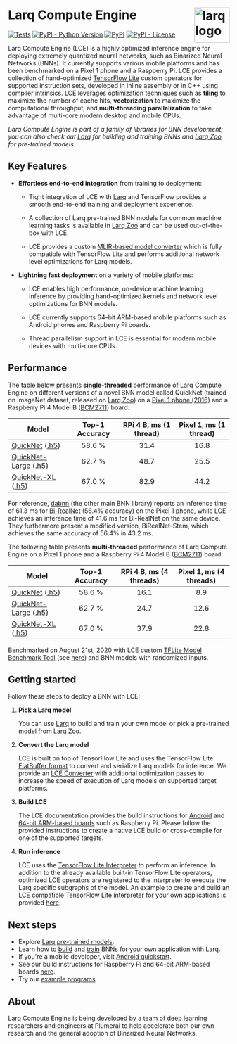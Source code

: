 # Larq Compute Engine <img src="https://user-images.githubusercontent.com/13285808/74535800-84017780-4f2e-11ea-9169-52f5ac83d685.png" alt="larq logo" height="80px" align="right" />

[![Tests](https://github.com/larq/compute-engine/workflows/Tests/badge.svg)](https://github.com/larq/compute-engine/actions?workflow=Tests) [![PyPI - Python Version](https://img.shields.io/pypi/pyversions/larq-compute-engine.svg)](https://pypi.org/project/larq-compute-engine/) [![PyPI](https://img.shields.io/pypi/v/larq-compute-engine.svg)](https://pypi.org/project/larq-compute-engine/) [![PyPI - License](https://img.shields.io/pypi/l/larq-compute-engine.svg)](https://github.com/larq/compute-engine/blob/main/LICENSE)

Larq Compute Engine (LCE) is a highly optimized inference engine for deploying
extremely quantized neural networks, such as
Binarized Neural Networks (BNNs). It currently supports various mobile platforms
and has been benchmarked on a Pixel 1 phone and a Raspberry Pi.
LCE provides a collection of hand-optimized [TensorFlow Lite](https://www.tensorflow.org/lite)
custom operators for supported instruction sets, developed in inline assembly or in C++
using compiler intrinsics. LCE leverages optimization techniques
such as **tiling** to maximize the number of cache hits, **vectorization** to maximize
the computational throughput, and **multi-threading parallelization** to take
advantage of multi-core modern desktop and mobile CPUs.

*Larq Compute Engine is part of a family of libraries for BNN development; you can also check out [Larq](https://github.com/larq/larq) for building and training BNNs and [Larq Zoo](https://github.com/larq/zoo) for pre-trained models.*

## Key Features


- **Effortless end-to-end integration** from training to deployment:

    - Tight integration of LCE with [Larq](https://larq.dev) and
      TensorFlow provides a smooth end-to-end training and deployment experience.

    - A collection of Larq pre-trained BNN models for common machine learning tasks
      is available in [Larq Zoo](https://docs.larq.dev/zoo/)
      and can be used out-of-the-box with LCE.

    - LCE provides a custom [MLIR-based model converter](https://docs.larq.dev/compute-engine/api/converter) which
      is fully compatible with TensorFlow Lite and performs additional
      network level optimizations for Larq models.

- **Lightning fast deployment** on a variety of mobile platforms:

    - LCE enables high performance, on-device machine learning inference by
      providing hand-optimized kernels and network level optimizations for BNN models.

    - LCE currently supports 64-bit ARM-based mobile platforms such as Android phones
      and Raspberry Pi boards.

    - Thread parallelism support in LCE is essential for modern mobile devices with
      multi-core CPUs.

## Performance

The table below presents **single-threaded** performance of Larq Compute Engine on
different versions of a novel BNN model called QuickNet (trained on ImageNet dataset, released on [Larq Zoo](https://docs.larq.dev/zoo/))
on a [Pixel 1 phone (2016)](https://support.google.com/pixelphone/answer/7158570?hl=en-GB)
and a Raspberry Pi 4 Model B ([BCM2711](https://www.raspberrypi.org/documentation/hardware/raspberrypi/bcm2711/README.md)) board:

| Model                                                                                                                                                                      | Top-1 Accuracy | RPi 4 B, ms (1 thread) | Pixel 1, ms (1 thread) |
| -------------------------------------------------------------------------------------------------------------------------------------------------------------------------- | :------------: | :--------------------: | :--------------------: |
| [QuickNet](https://docs.larq.dev/zoo/api/sota/#quicknet) ([.h5](https://github.com/larq/zoo/releases/download/quicknet-v0.2.0/quicknet_weights.h5))                        |     58.6 %     |          31.4          |          16.8          |
| [QuickNet-Large](https://docs.larq.dev/zoo/api/sota/#quicknetlarge) ([.h5](https://github.com/larq/zoo/releases/download/quicknet_large-v0.2.0/quicknet_large_weights.h5)) |     62.7 %     |          48.7          |          25.5          |
| [QuickNet-XL](https://docs.larq.dev/zoo/api/sota/#quicknetxl) ([.h5](https://github.com/larq/zoo/releases/download/quicknet_xl-v0.1.0/quicknet_xl_weights.h5))             |     67.0 %     |          82.9          |          44.2          |

For reference, [dabnn](https://github.com/JDAI-CV/dabnn) (the other main BNN library) reports an inference time of 61.3 ms for [Bi-RealNet](https://docs.larq.dev/zoo/api/literature/#birealnet) (56.4% accuracy) on the Pixel 1 phone,
while LCE achieves an inference time of 41.6 ms for Bi-RealNet on the same device.
They furthermore present a modified version, BiRealNet-Stem, which achieves the same accuracy of 56.4% in 43.2 ms.

The following table presents **multi-threaded** performance of Larq Compute Engine on
a Pixel 1 phone and a Raspberry Pi 4 Model B ([BCM2711](https://www.raspberrypi.org/documentation/hardware/raspberrypi/bcm2711/README.md))
board:

| Model                                                                                                                                                                      | Top-1 Accuracy | RPi 4 B, ms (4 threads) | Pixel 1, ms (4 threads) |
| -------------------------------------------------------------------------------------------------------------------------------------------------------------------------- | :------------: | :---------------------: | :---------------------: |
| [QuickNet](https://docs.larq.dev/zoo/api/sota/#quicknet) ([.h5](https://github.com/larq/zoo/releases/download/quicknet-v0.2.0/quicknet_weights.h5))                        |     58.6 %     |          16.1           |           8.9           |
| [QuickNet-Large](https://docs.larq.dev/zoo/api/sota/#quicknetlarge) ([.h5](https://github.com/larq/zoo/releases/download/quicknet_large-v0.2.0/quicknet_large_weights.h5)) |     62.7 %     |          24.7           |          12.6           |
| [QuickNet-XL](https://docs.larq.dev/zoo/api/sota/#quicknetxl) ([.h5](https://github.com/larq/zoo/releases/download/quicknet_xl-v0.1.0/quicknet_xl_weights.h5))             |     67.0 %     |          37.9           |          22.8           |

Benchmarked on August 21st, 2020 with LCE custom
[TFLite Model Benchmark Tool](https://github.com/tensorflow/tensorflow/tree/master/tensorflow/lite/tools/benchmark)
(see [here](https://github.com/larq/compute-engine/tree/main/larq_compute_engine/tflite/benchmark))
and BNN models with randomized inputs.

## Getting started

Follow these steps to deploy a BNN with LCE:

1. **Pick a Larq model**

    You can use [Larq](https://larq.dev) to build and train your own model or pick a pre-trained model from [Larq Zoo](https://docs.larq.dev/zoo/).

2. **Convert the Larq model**

    LCE is built on top of TensorFlow Lite and uses the TensorFlow Lite [FlatBuffer format](https://google.github.io/flatbuffers/) to convert and serialize Larq models for inference. We provide an [LCE Converter](https://docs.larq.dev/compute-engine/api/converter) with additional optimization passes to increase the speed of execution of Larq models on supported target platforms.

3. **Build LCE**

    The LCE documentation provides the build instructions for [Android](https://docs.larq.dev/compute-engine/quickstart_android) and [64-bit ARM-based boards](https://docs.larq.dev/compute-engine/build/arm) such as Raspberry Pi. Please follow the provided instructions to create a native LCE build or cross-compile for one of the supported targets.

4. **Run inference**

    LCE uses the [TensorFlow Lite Interpreter](https://www.tensorflow.org/lite/guide/inference) to perform an inference. In addition to the already available built-in TensorFlow Lite operators, optimized LCE operators are registered to the interpreter to execute the Larq specific subgraphs of the model. An example to create and build an LCE compatible TensorFlow Lite interpreter for your own applications is provided [here](https://docs.larq.dev/compute-engine/inference).

## Next steps

- Explore [Larq pre-trained models](https://docs.larq.dev/zoo/).
- Learn how to [build](https://docs.larq.dev/larq/guides/bnn-architecture/) and
  [train](https://docs.larq.dev/larq/guides/bnn-optimization/) BNNs for your own
  application with Larq.
- If you're a mobile developer, visit [Android quickstart](https://docs.larq.dev/compute-engine/quickstart_android).
- See our build instructions for Raspberry Pi and 64-bit ARM-based boards [here](https://docs.larq.dev/compute-engine/build/arm).
- Try our [example programs](https://github.com/larq/compute-engine/tree/main/examples).

## About

Larq Compute Engine is being developed by a team of deep learning researchers and engineers at Plumerai to help accelerate both our own research and the general adoption of Binarized Neural Networks.
